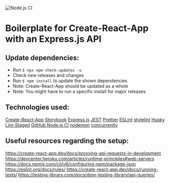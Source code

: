 ![Node.js CI](https://github.com/ncbecker/cra-with-server-template/workflows/Node.js%20CI/badge.svg)

# Boilerplate for Create-React-App with an Express.js API

## Update dependencies:

- Run `$ npx npm-check-updates -u`
- Check new releases and changes
- Run `$ npm install` to update the shown dependencies
- Note: Create-React-App should be updated as a whole
- Note: You might have to run a specific install for major releases

## Technologies used:

[Create-React-App](https://create-react-app.dev/)
[Storybook](https://storybook.js.org/)
[Express.js](http://expressjs.com/)
[JEST](https://jestjs.io/)
[Prettier](https://prettier.io/)
[ESLint](https://eslint.org/)
[stylelint](https://stylelint.io/)
[Husky](https://github.com/typicode/husky)
[Lint-Staged](https://github.com/okonet/lint-staged)
[GitHub Node.js CI](https://docs.github.com/en/free-pro-team@latest/actions/guides/building-and-testing-nodejs)
[nodemon](https://github.com/remy/nodemon)
[concurrently](https://github.com/kimmobrunfeldt/concurrently)

## Useful resources regarding the setup:

https://create-react-app.dev/docs/proxying-api-requests-in-development
https://devcenter.heroku.com/articles/runtime-principles#web-servers
https://docs.npmjs.com/cli/v6/configuring-npm/package-json
https://eslint.org/docs/rules/
https://create-react-app.dev/docs/running-tests/
https://testing-library.com/docs/dom-testing-library/api-queries/
